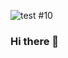 

![test #10](https://github-readme-design.vercel.app/api/getCard)
<!-- ![test #8](https://github-readme-design.vercel.app/api/getCard) -->


### Hi there 👋
<!--
**hirishu10/hirishu10** is a ✨ _special_ ✨ repository because its `README.md` (this file) appears on your GitHub profile.

Here are some ideas to get you started:

- 🔭 I’m currently working on ...
- 🌱 I’m currently learning ...
- 👯 I’m looking to collaborate on ...
- 🤔 I’m looking for help with ...
- 💬 Ask me about ...
- 📫 How to reach me: ...
- 😄 Pronouns: ...
- ⚡ Fun fact: ...
-->
